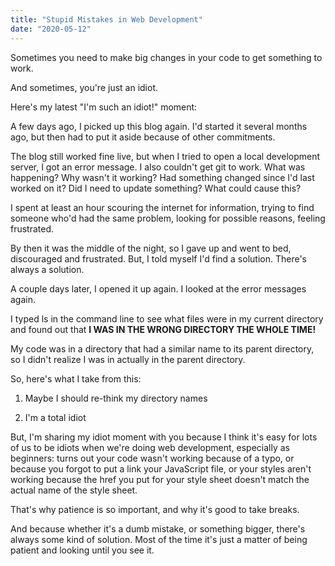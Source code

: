 ```yaml
---
title: "Stupid Mistakes in Web Development"
date: "2020-05-12"
---
```

Sometimes you need to make big changes in your code to get something to work.

And sometimes, you're just an idiot.

Here's my latest "I'm such an idiot!" moment:

A few days ago, I picked up this blog again. I'd started it several months ago, but then had to put it aside because of other commitments. 

The blog still worked fine live, but when I tried to open a local development server, I got an error message. I also couldn't get git to work. What was happening? Why wasn't it working? Had something changed since I'd last worked on it? Did I need to update something? What could cause this?

I spent at least an hour scouring the internet for information, trying to find someone who'd had the same problem, looking for possible reasons, feeling frustrated.

By then it was the middle of the night, so I gave up and went to bed, discouraged and frustrated. But, I told myself I'd find a solution. There's always a solution.

A couple days later, I opened it up again. I looked at the error messages again. 

I typed ls in the command line to see what files were in my current directory and found out that **I WAS IN THE WRONG DIRECTORY THE WHOLE TIME!**

My code was in a directory that had a similar name to its parent directory, so I didn't realize I was in actually in the parent directory.

So, here's what I take from this:

1. Maybe I should re-think my directory names

2. I'm a total idiot

But, I'm sharing my idiot moment with you because I think it's easy for lots of us to be idiots when we're doing web development, especially as beginners: turns out your code wasn't working because of a typo, or because you forgot to put a link your JavaScript file, or your styles aren't working because the href you put for your style sheet doesn't match the actual name of the style sheet.

That's why patience is so important, and why it's good to take breaks.

And because whether it's a dumb mistake, or something bigger, there's always some kind of solution. Most of the time it's just a matter of being patient and looking until you see it. 